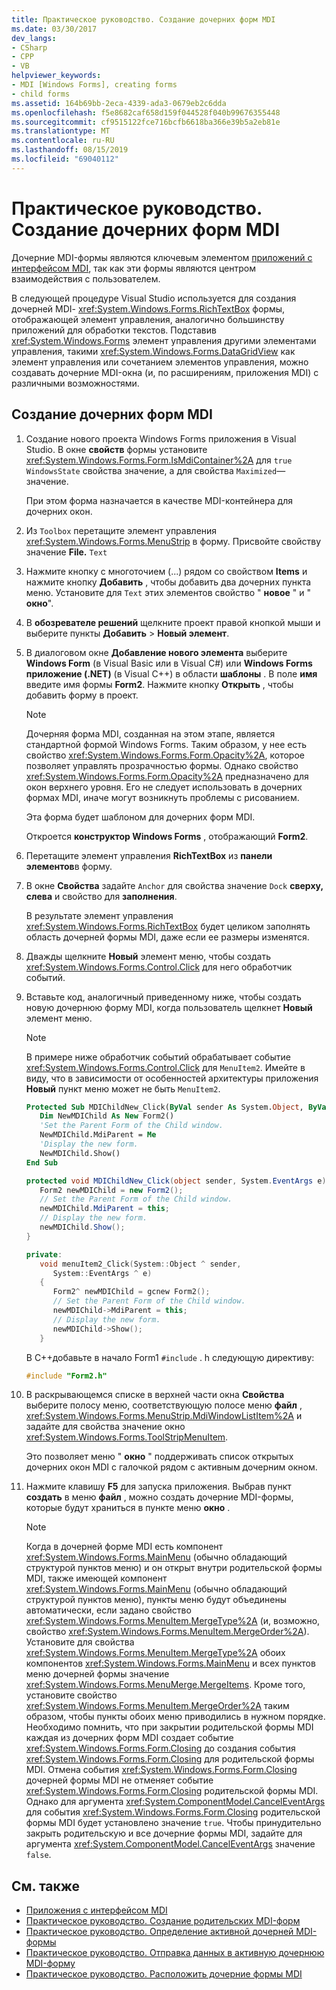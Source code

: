 ```yaml
---
title: Практическое руководство. Создание дочерних форм MDI
ms.date: 03/30/2017
dev_langs:
- CSharp
- CPP
- VB
helpviewer_keywords:
- MDI [Windows Forms], creating forms
- child forms
ms.assetid: 164b69bb-2eca-4339-ada3-0679eb2c6dda
ms.openlocfilehash: f5e8682caf658d159f044528f040b99676355448
ms.sourcegitcommit: cf9515122fce716bcfb6618ba366e39b5a2eb81e
ms.translationtype: MT
ms.contentlocale: ru-RU
ms.lasthandoff: 08/15/2019
ms.locfileid: "69040112"
---
```

# <a name="how-to-create-mdi-child-forms"></a>Практическое руководство. Создание дочерних форм MDI

Дочерние MDI-формы являются ключевым элементом [приложений с интерфейсом MDI](multiple-document-interface-mdi-applications.md), так как эти формы являются центром взаимодействия с пользователем.

В следующей процедуре Visual Studio используется для создания дочерней MDI- <xref:System.Windows.Forms.RichTextBox> формы, отображающей элемент управления, аналогично большинству приложений для обработки текстов. Подставив <xref:System.Windows.Forms> элемент управления другими элементами управления, такими <xref:System.Windows.Forms.DataGridView> как элемент управления или сочетанием элементов управления, можно создавать дочерние MDI-окна (и, по расширениям, приложения MDI) с различными возможностями.

## <a name="create-mdi-child-forms"></a>Создание дочерних форм MDI

1. Создание нового проекта Windows Forms приложения в Visual Studio. В окне **свойств** формы установите <xref:System.Windows.Forms.Form.IsMdiContainer%2A> для `true` `WindowsState` свойства значение, а для свойства `Maximized`— значение.

   При этом форма назначается в качестве MDI-контейнера для дочерних окон.

2. Из `Toolbox` перетащите элемент управления <xref:System.Windows.Forms.MenuStrip> в форму. Присвойте свойству значение **File.** `Text`

3. Нажмите кнопку с многоточием (...) рядом со свойством **Items** и нажмите кнопку **Добавить** , чтобы добавить два дочерних пункта меню. Установите для `Text` этих элементов свойство " **новое** " и " **окно**".

4. В **обозревателе решений** щелкните проект правой кнопкой мыши и выберите пункты **Добавить** > **Новый элемент**.

5. В диалоговом окне **Добавление нового элемента** выберите **Windows Form** (в Visual Basic или в Visual C#) или **Windows Forms приложение (.NET)** (в Visual C++) в области **шаблоны** . В поле **имя** введите имя формы **Form2**. Нажмите кнопку **Открыть** , чтобы добавить форму в проект.

    > [!NOTE]
    > Дочерняя форма MDI, созданная на этом этапе, является стандартной формой Windows Forms. Таким образом, у нее есть свойство <xref:System.Windows.Forms.Form.Opacity%2A>, которое позволяет управлять прозрачностью формы. Однако свойство <xref:System.Windows.Forms.Form.Opacity%2A> предназначено для окон верхнего уровня. Его не следует использовать в дочерних формах MDI, иначе могут возникнуть проблемы с рисованием.

     Эта форма будет шаблоном для дочерних форм MDI.

     Откроется **конструктор Windows Forms** , отображающий **Form2**.

6. Перетащите элемент управления **RichTextBox** из **панели элементов**в форму.

7. В окне **Свойства** задайте `Anchor` для свойства значение `Dock` **сверху, слева** и свойство для **заполнения**.

   В результате элемент управления <xref:System.Windows.Forms.RichTextBox> будет целиком заполнять область дочерней формы MDI, даже если ее размеры изменятся.

8. Дважды щелкните **Новый** элемент меню, чтобы создать <xref:System.Windows.Forms.Control.Click> для него обработчик событий.

9. Вставьте код, аналогичный приведенному ниже, чтобы создать новую дочернюю форму MDI, когда пользователь щелкнет **Новый** элемент меню.

   > [!NOTE]
   > В примере ниже обработчик событий обрабатывает событие <xref:System.Windows.Forms.Control.Click> для `MenuItem2`. Имейте в виду, что в зависимости от особенностей архитектуры приложения **Новый** пункт меню может не быть `MenuItem2`.

    ```vb
    Protected Sub MDIChildNew_Click(ByVal sender As System.Object, ByVal e As System.EventArgs) Handles MenuItem2.Click
       Dim NewMDIChild As New Form2()
       'Set the Parent Form of the Child window.
       NewMDIChild.MdiParent = Me
       'Display the new form.
       NewMDIChild.Show()
    End Sub
    ```

    ```csharp
    protected void MDIChildNew_Click(object sender, System.EventArgs e){
       Form2 newMDIChild = new Form2();
       // Set the Parent Form of the Child window.
       newMDIChild.MdiParent = this;
       // Display the new form.
       newMDIChild.Show();
    }
    ```

    ```cpp
    private:
       void menuItem2_Click(System::Object ^ sender,
          System::EventArgs ^ e)
       {
          Form2^ newMDIChild = gcnew Form2();
          // Set the Parent Form of the Child window.
          newMDIChild->MdiParent = this;
          // Display the new form.
          newMDIChild->Show();
       }
    ```

   В C++добавьте в начало Form1 `#include` . h следующую директиву:

   ```cpp
   #include "Form2.h"
   ```

10. В раскрывающемся списке в верхней части окна **Свойства** выберите полосу меню, соответствующую полосе меню **файл** , <xref:System.Windows.Forms.MenuStrip.MdiWindowListItem%2A> и задайте для свойства значение окно <xref:System.Windows.Forms.ToolStripMenuItem>.

    Это позволяет меню " **окно** " поддерживать список открытых дочерних окон MDI с галочкой рядом с активным дочерним окном.

11. Нажмите клавишу **F5** для запуска приложения. Выбрав пункт **создать** в меню **файл** , можно создать дочерние MDI-формы, которые будут храниться в пункте меню **окно** .

    > [!NOTE]
    > Когда в дочерней форме MDI есть компонент <xref:System.Windows.Forms.MainMenu> (обычно обладающий структурой пунктов меню) и он открыт внутри родительской формы MDI, также имеющей компонент <xref:System.Windows.Forms.MainMenu> (обычно обладающий структурой пунктов меню), пункты меню будут объединены автоматически, если задано свойство <xref:System.Windows.Forms.MenuItem.MergeType%2A> (и, возможно, свойство <xref:System.Windows.Forms.MenuItem.MergeOrder%2A>). Установите для свойства <xref:System.Windows.Forms.MenuItem.MergeType%2A> обоих компонентов <xref:System.Windows.Forms.MainMenu> и всех пунктов меню дочерней формы значение <xref:System.Windows.Forms.MenuMerge.MergeItems>. Кроме того, установите свойство <xref:System.Windows.Forms.MenuItem.MergeOrder%2A> таким образом, чтобы пункты обоих меню приводились в нужном порядке. Необходимо помнить, что при закрытии родительской формы MDI каждая из дочерних форм MDI создает событие <xref:System.Windows.Forms.Form.Closing> до создания события <xref:System.Windows.Forms.Form.Closing> для родительской формы MDI. Отмена события <xref:System.Windows.Forms.Form.Closing> дочерней формы MDI не отменяет событие <xref:System.Windows.Forms.Form.Closing> родительской формы MDI. Однако для аргумента <xref:System.ComponentModel.CancelEventArgs> для события <xref:System.Windows.Forms.Form.Closing> родительской формы MDI будет установлено значение `true`. Чтобы принудительно закрыть родительскую и все дочерние формы MDI, задайте для аргумента <xref:System.ComponentModel.CancelEventArgs> значение `false`.

## <a name="see-also"></a>См. также

- [Приложения с интерфейсом MDI](multiple-document-interface-mdi-applications.md)
- [Практическое руководство. Создание родительских MDI-форм](how-to-create-mdi-parent-forms.md)
- [Практическое руководство. Определение активной дочерней MDI-формы](how-to-determine-the-active-mdi-child.md)
- [Практическое руководство. Отправка данных в активную дочернюю MDI-форму](how-to-send-data-to-the-active-mdi-child.md)
- [Практическое руководство. Расположить дочерние формы MDI](how-to-arrange-mdi-child-forms.md)
